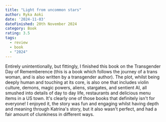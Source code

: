 ```yaml
---
title: "Light from uncommon stars"
author: Ryka Aoki
date: '2024-11-03'
dateFinished: 20th November 2024
category: Book
rating: 3.5
tags:
  - review
  - book
  - "2024"
---
```


Entirely unintentionally, but fittingly, I finished this book on the Transgender Day of Rememberence (this is a book which follows the journey of a trans woman, and is also written by a transgender author). The plot, whilst being deeply human and touching at its core, is also one that includes violin culture, demons, magic powers, aliens, stargates, and sentient AI, all smushed into details of day to day life, restaurants and delicious menu items in a US town. It's clearly one of those books that definitely isn't for everyone! I enjoyed it, the story was fun and engaging whilst having depth and meaning through Katrina's story, but it also wasn't perfect, and had a fair amount of clunkiness in different ways.